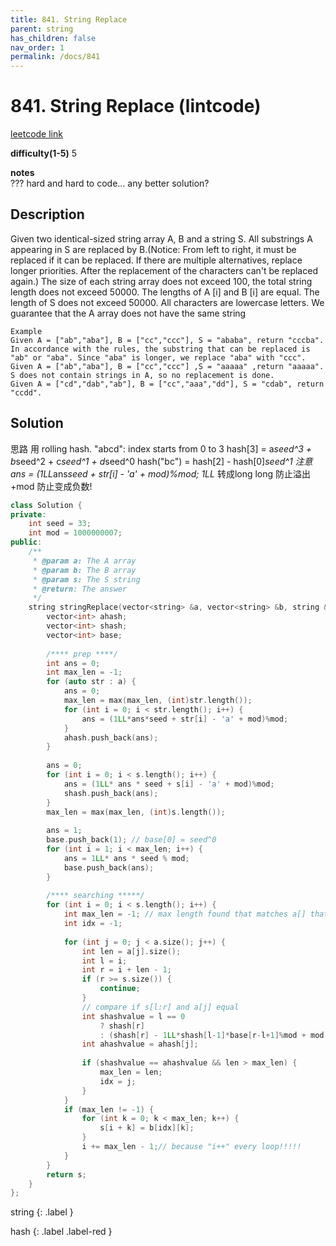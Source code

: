 ```yaml
---
title: 841. String Replace
parent: string
has_children: false
nav_order: 1
permalink: /docs/841
---
```

# 841. String Replace (lintcode)
[leetcode link]()

**difficulty(1-5)** 
5

**notes**   
??? hard and hard to code... any better solution?

## Description
Given two identical-sized string array A, B and a string S. All substrings A appearing in S are replaced by B.(Notice: From left to right, it must be replaced if it can be replaced. If there are multiple alternatives, replace longer priorities. After the replacement of the characters can't be replaced again.)
The size of each string array does not exceed 100, the total string length does not exceed 50000.
The lengths of A [i] and B [i] are equal.
The length of S does not exceed 50000.
All characters are lowercase letters.
We guarantee that the A array does not have the same string
```
Example
Given A = ["ab","aba"], B = ["cc","ccc"], S = "ababa", return "cccba".
In accordance with the rules, the substring that can be replaced is "ab" or "aba". Since "aba" is longer, we replace "aba" with "ccc".  
Given A = ["ab","aba"], B = ["cc","ccc"] ,S = "aaaaa" ,return "aaaaa".
S does not contain strings in A, so no replacement is done.
Given A = ["cd","dab","ab"], B = ["cc","aaa","dd"], S = "cdab", return "ccdd".
```
## Solution
思路
用 rolling hash. 
"abcd":  index starts from 0 to 3
hash[3] = a*seed^3 + b*seed^2 + c*seed^1 + d*seed^0
hash("bc") = hash[2] - hash[0]*seed^1
注意  
ans = (1LL*ans*seed + str[i] - 'a' + mod)%mod;
1LL*  转成long long 防止溢出
+mod 防止变成负数!

```c++
class Solution {
private: 
    int seed = 33;
    int mod = 1000000007;
public:
    /**
     * @param a: The A array
     * @param b: The B array
     * @param s: The S string
     * @return: The answer
     */
    string stringReplace(vector<string> &a, vector<string> &b, string &s) {
        vector<int> ahash;
        vector<int> shash;
        vector<int> base;
        
        /**** prep ****/
        int ans = 0;
        int max_len = -1;
        for (auto str : a) {
            ans = 0;
            max_len = max(max_len, (int)str.length());
            for (int i = 0; i < str.length(); i++) {
                ans = (1LL*ans*seed + str[i] - 'a' + mod)%mod;
            }
            ahash.push_back(ans);
        }
        
        ans = 0;
        for (int i = 0; i < s.length(); i++) {
            ans = (1LL* ans * seed + s[i] - 'a' + mod)%mod;
            shash.push_back(ans);
        }
        max_len = max(max_len, (int)s.length());
        
        ans = 1;
        base.push_back(1); // base[0] = seed^0
        for (int i = 1; i < max_len; i++) {
            ans = 1LL* ans * seed % mod;
            base.push_back(ans);
        }
        
        /**** searching *****/
        for (int i = 0; i < s.length(); i++) {
            int max_len = -1; // max length found that matches a[] that starts from s[i]
            int idx = -1;
            
            for (int j = 0; j < a.size(); j++) {
                int len = a[j].size();
                int l = i;
                int r = i + len - 1;
                if (r >= s.size()) {
                    continue;
                }
                // compare if s[l:r] and a[j] equal
                int shashvalue = l == 0 
                    ? shash[r] 
                    : (shash[r] - 1LL*shash[l-1]*base[r-l+1]%mod + mod)%mod;
                int ahashvalue = ahash[j];
                
                if (shashvalue == ahashvalue && len > max_len) {
                    max_len = len;
                    idx = j;
                }
            }
            if (max_len != -1) {
                for (int k = 0; k < max_len; k++) {
                    s[i + k] = b[idx][k];
                }
                i += max_len - 1;// because "i++" every loop!!!!!
            }
        }
        return s;
    }
};
```


string
{: .label }

hash
{: .label .label-red }
